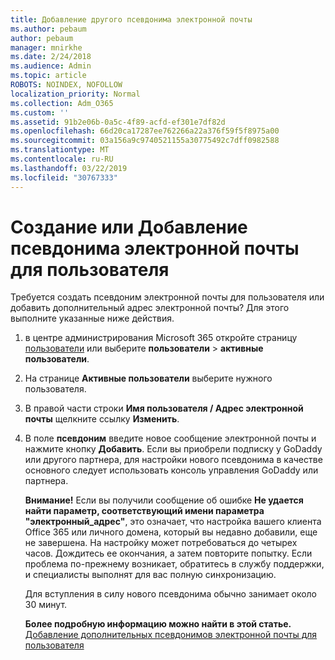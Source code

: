 ```yaml
---
title: Добавление другого псевдонима электронной почты
ms.author: pebaum
author: pebaum
manager: mnirkhe
ms.date: 2/24/2018
ms.audience: Admin
ms.topic: article
ROBOTS: NOINDEX, NOFOLLOW
localization_priority: Normal
ms.collection: Adm_O365
ms.custom: ''
ms.assetid: 91b2e06b-0a5c-4f89-acfd-ef301e7df82d
ms.openlocfilehash: 66d20ca17287ee762266a22a376f59f5f8975a00
ms.sourcegitcommit: 03a156a9c9740521155a30775492c7dff0982588
ms.translationtype: MT
ms.contentlocale: ru-RU
ms.lasthandoff: 03/22/2019
ms.locfileid: "30767333"
---
```

# <a name="create-or-add-an-email-alias-for-a-user"></a>Создание или Добавление псевдонима электронной почты для пользователя

Требуется создать псевдоним электронной почты для пользователя или добавить дополнительный адрес электронной почты? Для этого выполните указанные ниже действия.
  
1. в центре администрирования Microsoft 365 откройте страницу [пользователи](https://go.microsoft.com/fwlink/p/?linkid=834822) или выберите **пользователи** \> **активные пользователи**.
    
2. На странице **Активные пользователи** выберите нужного пользователя. 
    
3. В правой части строки **Имя пользователя / Адрес электронной почты** щелкните ссылку **Изменить**.
    
4. В поле **псевдоним** введите новое сообщение электронной почты и нажмите кнопку **Добавить**. Если вы приобрели подписку у GoDaddy или другого партнера, для настройки нового псевдонима в качестве основного следует использовать консоль управления GoDaddy или партнера. 
    
    **Внимание!** Если вы получили сообщение об ошибке **Не удается найти параметр, соответствующий имени параметра "электронный_адрес"**, это означает, что настройка вашего клиента Office 365 или личного домена, который вы недавно добавили, еще не завершена. На настройку может потребоваться до четырех часов. Дождитесь ее окончания, а затем повторите попытку. Если проблема по-прежнему возникает, обратитесь в службу поддержки, и специалисты выполнят для вас полную синхронизацию.
    
    Для вступления в силу нового псевдонима обычно занимает около 30 минут.
    
    **Более подробную информацию можно найти в этой статье.** [Добавление дополнительных псевдонимов электронной почты для пользователя](https://support.office.com/article/Add-additional-email-aliases-to-a-user-0b0bd900-68b1-4bf5-808b-5d240a7739f4.aspx)
    

